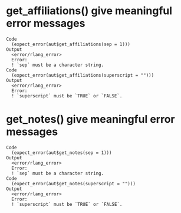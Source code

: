 # get_affiliations() give meaningful error messages

    Code
      (expect_error(aut$get_affiliations(sep = 1)))
    Output
      <error/rlang_error>
      Error:
      ! `sep` must be a character string.
    Code
      (expect_error(aut$get_affiliations(superscript = "")))
    Output
      <error/rlang_error>
      Error:
      ! `superscript` must be `TRUE` or `FALSE`.

# get_notes() give meaningful error messages

    Code
      (expect_error(aut$get_notes(sep = 1)))
    Output
      <error/rlang_error>
      Error:
      ! `sep` must be a character string.
    Code
      (expect_error(aut$get_notes(superscript = "")))
    Output
      <error/rlang_error>
      Error:
      ! `superscript` must be `TRUE` or `FALSE`.

